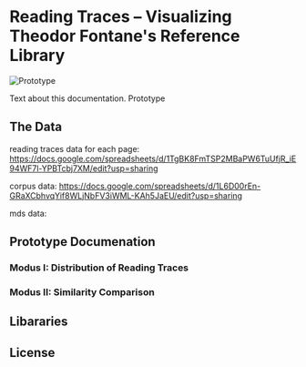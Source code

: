 # Reading Traces – Visualizing Theodor Fontane's Reference Library
![Prototype](/img/tutorialGif1.gif)

Text about this documentation. Prototype

## The Data
reading traces data for each page: 
https://docs.google.com/spreadsheets/d/1TgBK8FmTSP2MBaPW6TuUfjR_iE94WF7l-YPBTcbj7XM/edit?usp=sharing

corpus data: 
https://docs.google.com/spreadsheets/d/1L6D00rEn-GRaXCbhvqYif8WLjNbFV3iWML-KAh5JaEU/edit?usp=sharing

mds data:


## Prototype Documenation
### Modus I: Distribution of Reading Traces

### Modus II: Similarity Comparison

## Libararies

## License
